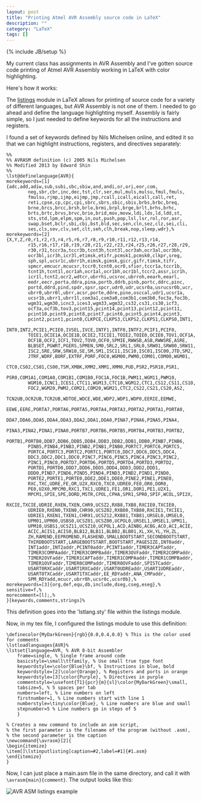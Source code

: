 ```yaml
---
layout: post
title: "Printing Atmel AVR Assembly source code in LaTeX"
description: ""
category: "LaTeX"
tags: []
---
```

{% include JB/setup %}

My current class has assignments in AVR Assembly and I've gotten source code printing of Atmel AVR Assembly working in LaTeX with color highlighting.

Here's how it works:

The [listings](https://en.wikibooks.org/wiki/LaTeX/Source_Code_Listings) module in LaTeX allows for printing of source code for a variety of different languages, but AVR Assembly is not one of them. I needed to go ahead and define the language highlighting myself. Assembly is fairly simple, so I just needed to define keywords for all the instructions and registers.

I found a set of keywords defined by Nils Michelsen online, and edited it so that we can highlight instructions, registers, and directives separately:

	%%
	%% AVRASM definition (c) 2005 Nils Michelsen
	%% Modified 2013 by Edward Shin
	%%
	\lst@definelanguage{AVR}{
	morekeywords=[1]{adc,add,adiw,sub,subi,sbc,sbiw,and,andi,or,ori,eor,com,
			neg,sbr,cbr,inc,dec,tst,clr,ser,mul,muls,mulsu,fmul,fmuls,
			fmulsu,rjmp,ijmp,eijmp,jmp,rcall,icall,eicall,call,ret,
			reti,cpse,cp,cpc,cpi,sbrc,sbrs,sbic,sbis,brbs,brbc,breq,
			brne,brcs,brcc,brsh,brlo,brmi,brpl,brge,brlt,brhs,brhc,
			brts,brtc,brvs,brvc,brie,brid,mov,movw,ldi,lds,ld,ldd,st,
			sts,std,lpm,elpm,spm,in,out,push,pop,lsl,lsr,rol,ror,asr,
			swap,bset,bclr,sbi,cbi,bst,bld,sec,sen,cln,sez,clz,sei,cli,
			ses,cls,sev,clv,set,clt,seh,clh,break,nop,sleep,wdr},%
	morekeywords=[2]{X,Y,Z,r0,r1,r2,r3,r4,r5,r6,r7,r8,r9,r10,r11,r12,r13,r14,
			r15,r16,r17,r18,r19,r20,r21,r22,r23,r24,r25,r26,r27,r28,r29,
			r30,r31,tccr3a,tccr3b,tcnt3h,tcnt3l,ocr3ah,ocr3al,ocr3bh,
			ocr3bl,icr3h,icr3l,etimsk,etifr,pcmsk1,pcmsk0,clkpr,sreg,
			sph,spl,ucsr1c,ubrr1h,eimsk,gimsk,gicr,gifr,timsk,tifr,
			spmcr,emcucr,mcucsr,tccr0,tcnt0,ocr0,sfior,tccr1a,tccr1b,
			tcnt1h,tcnt1l,ocr1ah,ocr1al,ocr1bh,ocr1bl,tccr2,assr,icr1h,
			icr1l,tcnt2,ocr2,wdtcr,ubrrhi,ucsroc,ubrroh,eearh,eearl,
			eedr,eecr,porta,ddra,pina,portb,ddrb,pinb,portc,ddrc,pinc,
			portd,ddrd,pind,spdr,spsr,spcr,udr0,udr,ucsr0a,usrucsr0b,ucr,
			ubrr0,ubrr0l,ubrr,acsr,porte,ddre,pine,osccal,udr1,ucsr1a,
			ucsr1b,ubrr1,ubrr1l,com3a1,com3a0,com3b1,com3b0,foc3a,foc3b,
			wgm31,wgm30,icnc3,ices3,wgm33,wgm32,cs32,cs31,cs30,icf3,
			ocf3a,ocf3b,tov3,pcint15,pcint14,pcint13,pcint12,pcint11,
			pcint10,pcint9,pcint8,pcint7,pcint6,pcint5,pcint4,pcint3,
			pcint2,pcint1,pcint0,CLKPCE,CLKPS3,CLKPS2,CLKPS1,CLKPS0,INT1,
			INT0,INT2,PCIE1,PCIE0,IVSEL,IVCE,INTF1,INTF0,INTF2,PCIF1,PCIF0,
			TOIE1,OCIE1A,OCIE1B,OCIE2,TICIE1,TOIE2,TOIE0,OCIE0,TOV1,OCF1A,
			OCF1B,OCF2,ICF1,TOV2,TOV0,OCF0,SPMIE,RWWSB,ASB,RWWSRE,ASRE,
			BLBSET,PGWRT,PGERS,SPMEN,SM0,SRL2,SRL1,SRL0,SRW01,SRW00,SRW11,
			ISC2,SRE,SRW,SRW10,SE,SM,SM1,ISC11,ISC10,ISC01,ISC00,JTD,SM2,
			JTRF,WDRF,BORF,EXTRF,PORF,FOC0,WGM00,PWM0,COM01,COM00,WGM01,
			CTC0,CS02,CS01,CS00,TSM,XMBK,XMM2,XMM1,XMM0,PUD,PSR2,PSR10,PSR1,
			PSR0,COM1A1,COM1A0,COM1B1,COM1B0,FOC1A,FOC1B,PWM11,WGM11,PWM10,
			WGM10,ICNC1,ICES1,CTC11,WGM13,CTC10,WGM12,CTC1,CS12,CS11,CS10,
			FOC2,WGM20,PWM2,COM21,COM20,WGM21,CTC2,CS22,CS21,CS20,AS2,
			TCN2UB,OCR2UB,TCR2UB,WDTOE,WDCE,WDE,WDP2,WDP1,WDP0,EERIE,EEMWE,
			EEWE,EERE,PORTA7,PORTA6,PORTA5,PORTA4,PORTA3,PORTA2,PORTA1,PORTA0,
			DDA7,DDA6,DDA5,DDA4,DDA3,DDA2,DDA1,DDA0,PINA7,PINA6,PINA5,PINA4,
			PINA3,PINA2,PINA1,PINA0,PORTB7,PORTB6,PORTB5,PORTB4,PORTB3,PORTB2,
			PORTB1,PORTB0,DDB7,DDB6,DDB5,DDB4,DDB3,DDB2,DDB1,DDB0,PINB7,PINB6,
			PINB5,PINB4,PINB3,PINB2,PINB1,PINB0,PORTC7,PORTC6,PORTC5,
			PORTC4,PORTC3,PORTC2,PORTC1,PORTC0,DDC7,DDC6,DDC5,DDC4,
			DDC3,DDC2,DDC1,DDC0,PINC7,PINC6,PINC5,PINC4,PINC3,PINC2,
			PINC1,PINC0,PORTD7,PORTD6,PORTD5,PORTD4,PORTD3,PORTD2,
			PORTD1,PORTD0,DDD7,DDD6,DDD5,DDD4,DDD3,DDD2,DDD1,
			DDD0,PIND7,PIND6,PIND5,PIND4,PIND3,PIND2,PIND1,PIND0,
			PORTE2,PORTE1,PORTE0,DDE2,DDE1,DDE0,PINE2,PINE1,PINE0,
			RXC,TXC,UDRE,FE,OR,U2X,RXC0,TXC0,UDRE0,FE0,OR0,DOR0,
			PE0,U2X0,MPCM0,RXC1,TXC1,UDRE1,FE1,OR1,DOR1,PE1,U2X1,
			MPCM1,SPIE,SPE,DORD,MSTR,CPOL,CPHA,SPR1,SPR0,SPIF,WCOL,SPI2X,
			RXCIE,TXCIE,UDRIE,RXEN,TXEN,CHR9,UCSZ2,RXB8,TXB8,RXCIE0,TXCIE0,
			UDRIE0,RXEN0,TXEN0,CHR90,UCSZ02,RXB80,TXB80,RXCIE1,TXCIE1,
			UDRIE1,RXEN1,TXEN1,CHR91,UCSZ12,RXB81,TXB81,URSEL0,UMSEL0,
			UPM01,UPM00,USBS0,UCSZ01,UCSZ00,UCPOL0,URSEL1,UMSEL1,UPM11,
			UPM10,USBS1,UCSZ11,UCSZ10,UCPOL1,ACD,AINBG,ACBG,ACO,ACI,ACIE,
			ACIC,ACIS1,ACIS0,BLB12,BLB11,BLB02,BLB01,XL,XH,YL,YH,ZL,
			ZH,RAMEND,EEPROMEND,FLASHEND,SMALLBOOTSTART,SECONDBOOTSTART,
			THIRDBOOTSTART,LARGEBOOTSTART,BOOTSTART,PAGESIZE,INT0addr,
			INT1addr,INT2addr,PCINT0addr,PCINT1addr,TIMER3CAPTaddr,
			TIMER3COMPAaddr,TIMER3COMPBaddr,TIMER3OVFaddr,TIMER2COMPaddr,
			TIMER2OVFaddr,TIMER1CAPTaddr,TIMER1COMPAaddr,TIMER1COMPBaddr,
			TIMER1OVFaddr,TIMER0COMPaddr,TIMER0OVFaddr,SPISTCaddr,
			USART0RXCaddr,USART1RXCaddr,USART0UDREaddr,USART1UDREaddr,
			USART0TXCaddr,USART1TXCaddr,EE_RDYaddr,ANA_CMPaddr,
			SPM_RDYadd,mcucr,ubrr0h,ucsr0c,ucsr0b},%
	morekeywords=[3]{org,def,equ,db,include,dseg,cseg,eseg},%
	sensitive=f,%
	morecomment=[l];,%
	}[keywords,comments,strings]%

This definition goes into the 'lstlang.sty' file within the listings module.

Now, in my tex file, I configured the listings module to use this definition:

	\definecolor{MyDarkGreen}{rgb}{0.0,0.4,0.0} % This is the color used for comments
	\lstloadlanguages{AVR}%
	\lstset{language=AVR, % AVR 8-bit Assembler
		frame=single, % Single frame around code
		basicstyle=\small\ttfamily, % Use small true type font
		keywordstyle=\color{Blue}\bf, % Instructions in blue, bold
		keywordstyle=[2]\color{Orange}, % Registers and ports in orange
		keywordstyle=[3]\color{Purple}, % Directives in purple
		commentstyle=\usefont{T1}{pcr}{m}{sl}\color{MyDarkGreen}\small,
		tabsize=5, % 5 spaces per tab
		numbers=left, % Line numbers on left
		firstnumber=1, % Line numbers start with line 1
		numberstyle=\tiny\color{Blue}, % Line numbers are blue and small
		stepnumber=5 % Line numbers go in steps of 5
		}
	
	% Creates a new command to include an asm script, 
	% the first parameter is the filename of the program (without .asm),
	% the second parameter is the caption
	\newcommand{\avrasm}[2]{
	\begin{itemize}
	\item[]\lstinputlisting[caption=#2,label=#1]{#1.asm}
	\end{itemize}
	}

Now, I can just place a main.asm file in the same directory, and call it with `\avrasm{main}{comment}`. The output looks like this:

![AVR ASM listings example](assets/avrasm.png)

